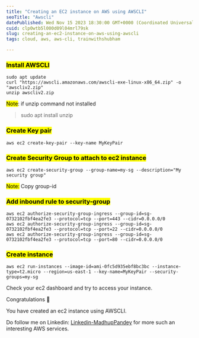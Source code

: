 ```yaml
---
title: "Creating an EC2 instance on AWS using AWSCLI"
seoTitle: "Awscli"
datePublished: Wed Nov 15 2023 18:30:00 GMT+0000 (Coordinated Universal Time)
cuid: clp0wtb5l000d09l04mrl79sk
slug: creating-an-ec2-instance-on-aws-using-awscli
tags: cloud, aws, aws-cli, trainwithshubham

---
```


### <mark>Install AWSCLI</mark>

```plaintext
sudo apt update
curl "https://awscli.amazonaws.com/awscli-exe-linux-x86_64.zip" -o "awscliv2.zip"
unzip awscliv2.zip
```

<mark>Note</mark>: if unzip command not installed

> sudo apt install unzip

### <mark>Create Key pair</mark>

```plaintext
aws ec2 create-key-pair --key-name MyKeyPair
```

### <mark>Create Security Group to attach to ec2 instance</mark>

```plaintext
aws ec2 create-security-group --group-name=my-sg --description="My security group"
```

<mark>Note:</mark> Copy group-id

### <mark>Add inbound rule to security-group</mark>

```plaintext
aws ec2 authorize-security-group-ingress --group-id=sg-0732102fbf4ea2fe3 --protocol=tcp --port=443 --cidr=0.0.0.0/0
aws ec2 authorize-security-group-ingress --group-id=sg-0732102fbf4ea2fe3 --protocol=tcp --port=22 --cidr=0.0.0.0/0
aws ec2 authorize-security-group-ingress --group-id=sg-0732102fbf4ea2fe3 --protocol=tcp --port=80 --cidr=0.0.0.0/0
```

### <mark>Create instance</mark>

```plaintext
aws ec2 run-instances --image-id=ami-0fc5d935ebf8bc3bc --instance-type=t2.micro --region=us-east-1 --key-name=MyKeyPair --security-groups=my-sg
```

Check your ec2 dashboard and try to access your instance.

Congratulations 🎉

You have created an ec2 instance using AWSCLI.

Do follow me on Linkedin: [Linkedin-MadhupPandey](https://www.linkedin.com/in/madhup-pandey-0311821b3?trk=contact-info) for more such an interesting AWS services.